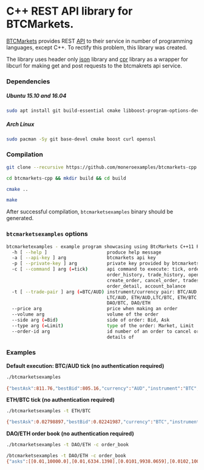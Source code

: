 # C++ REST API library for BTCMarkets.

[BTCMarkets](https://btcmarkets.net) provides REST [API](https://github.com/BTCMarkets/API)
to their service in number of programming languages, except C++. To
rectify this problem, this library was created.

The library uses header only [json](https://github.com/nlohmann/json) library
and [cpr](https://github.com/whoshuu/cpr) library as a wrapper for libcurl
for making get and post requests to the btcmakrets api service.

### Dependencies 

##### Ubuntu 15.10 and 16.04

```bash
sudo apt install git build-essential cmake libboost-program-options-dev libcurl4-openssl-dev libssl-dev
```


##### Arch Linux

```bash
sudo pacman -Sy git base-devel cmake boost curl openssl
```

### Compilation

```bash
git clone --recursive https://github.com/moneroexamples/btcmarkets-cpp.git

cd btcmarkets-cpp && mkdir build && cd build

cmake ..

make
```

After successful compilation, `btcmarketsexamples` binary should be generated.

### `btcmarketsexamples` options

```bash
btcmarketexamples - example program showcasing using BtcMarkets C++11 RESTfull API:
  -h [ --help ]                      produce help message
  -a [ --api-key ] arg               btcmarkets api key
  -p [ --private-key ] arg           private key provided by btcmarkets to you
  -c [ --command ] arg (=tick)       api command to execute: tick, order_book, 
                                     order_history, trade_history, open_orders,
                                     create_order, cancel_order, trades, 
                                     order_detail, account_balance
  -t [ --trade-pair ] arg (=BTC/AUD) instrument/currency pair: BTC/AUD, 
                                     LTC/AUD, ETH/AUD,LTC/BTC, ETH/BTC, 
                                     DAO/BTC, DAO/ETH
  --price arg                        price when making an order
  --volume arg                       volume of the order
  --side arg (=Bid)                  side of order: Bid, Ask
  --type arg (=Limit)                type of the order: Market, Limit
  --order-id arg                     id number of an order to cancel or check 
                                     details of
```

### Examples

**Default execution: BTC/AUD tick (no authentication required)**
```bash
./btcmarketsexamples
 
{"bestAsk":811.76,"bestBid":805.16,"currency":"AUD","instrument":"BTC","lastPrice":806.01,"timestamp":1465262979,"volume24h":265.19094}
```

**ETH/BTC tick (no authentication required)**

```bash
./btcmarketsexamples -t ETH/BTC

{"bestAsk":0.02798897,"bestBid":0.02241987,"currency":"BTC","instrument":"ETH","lastPrice":0.02798999,"timestamp":1465263021,"volume24h":182.62025}
```

**DAO/ETH order book (no authentication required)**

```bash
./btcmarketsexamples -t DAO/ETH -c order_book

/btcmarketsexamples -t DAO/ETH -c order_book
{"asks":[[0.01,10000.0],[0.01,6334.1398],[0.0101,9938.0659],[0.0102,10000.0],[0.0105,8213.8165],[0.0115,1194.7316],[0.01175,500.0],[0.01199999,1500.0],[0.012,7648.2917],[0.012,1000.0],[0.012,490.2207],[0.0125,100.0],[0.013,9.15],[0.0145,100.0],[0.016345,987.0],[0.0177,600.0],[0.02,244.241],[0.02,1.12839],[0.02,325.8413],[0.051111,500.0],[0.060111,500.0],[0.07,500.0],[0.08299,500.0],[0.1,0.001],[0.101,100.0],[1.0129,99.0]],"bids":[[0.00943102,200.0],[0.00943101,100.0],[0.00943,110.0],[0.00930202,1000.0],[0.00930201,100.0],[0.00913128,1000.0],[0.00906,388.0],[0.009,5000.0],[0.008,4350.0],[0.006,10000.0],[0.005,2000.0],[0.001,0.001]],"currency":"ETH","instrument":"DAO","timestamp":1465263134}
```